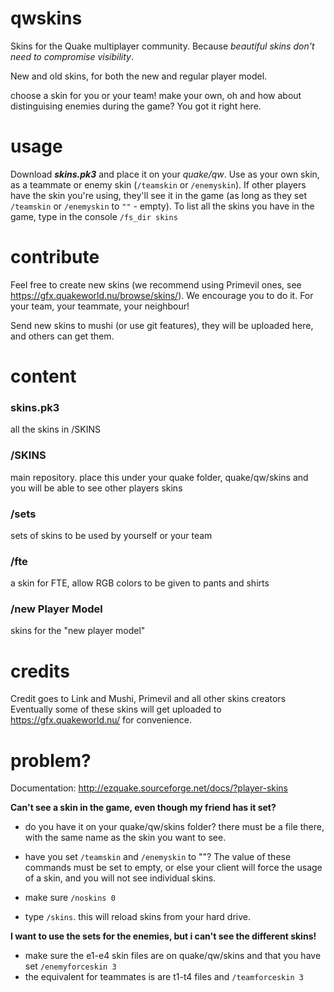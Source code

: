 # qwskins
Skins for the Quake multiplayer community. Because *beautiful skins don't need to compromise visibility*.

New and old skins, for both the new and regular player model.

choose a skin for you or your team! make your own, oh and how about distinguising enemies during the game? You got it right here.

# usage
Download ***skins.pk3*** and place it on your *quake/qw*. 
Use as your own skin, as a teammate or enemy skin (`/teamskin` or `/enemyskin`). If other players have the skin you're using, they'll see it in the game (as long as they set `/teamskin` or `/enemyskin` to `""` - empty).
To list all the skins you have in the game, type in the console `/fs_dir skins`

# contribute
Feel free to create new skins (we recommend using Primevil ones, see  https://gfx.quakeworld.nu/browse/skins/). We encourage you to do it. For your team, your teammate, your neighbour!

Send new skins to mushi (or use git features), they will be uploaded here, and others can get them.

# content
### skins.pk3
all the skins in /SKINS

### /SKINS 
main repository. place this under your quake folder, quake/qw/skins and you will be able to see other players skins

### /sets
sets of skins to be used by yourself or your team

### /fte 
a skin for FTE, allow RGB colors to be given to pants and shirts

### /new Player Model 
skins for the "new player model"

# credits
Credit goes to Link and Mushi, Primevil and all other skins creators
Eventually some of these skins will get uploaded to https://gfx.quakeworld.nu/ for convenience.

# problem?
Documentation: http://ezquake.sourceforge.net/docs/?player-skins

**Can't see a skin in the game, even though my friend has it set?**
- do you have it on your quake/qw/skins folder? there must be a file there, with the same name as the skin you want to see.

- have you set  `/teamskin` and `/enemyskin` to ""? The value of these commands must be set to empty, or else your client will force the usage of a skin, and you will not see individual skins.

- make sure `/noskins 0` 

- type `/skins`. this will reload skins from your hard drive.

**I want to use the sets for the enemies, but i can't see the different skins!**
- make sure the e1-e4 skin files are on quake/qw/skins and that you have set `/enemyforceskin 3` 
- the equivalent for teammates is are t1-t4 files and  `/teamforceskin 3`

